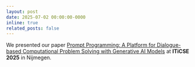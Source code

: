 ```yaml
---
layout: post
date: 2025-07-02 00:00:00-0000
inline: true
related_posts: false
---
```


We presented our paper <a href="https://arxiv.org/pdf/2503.04267">Prompt Programming: A Platform for Dialogue-based Computational Problem Solving with Generative AI Models</a> at <strong>ITiCSE 2025</strong> in Nijmegen.

